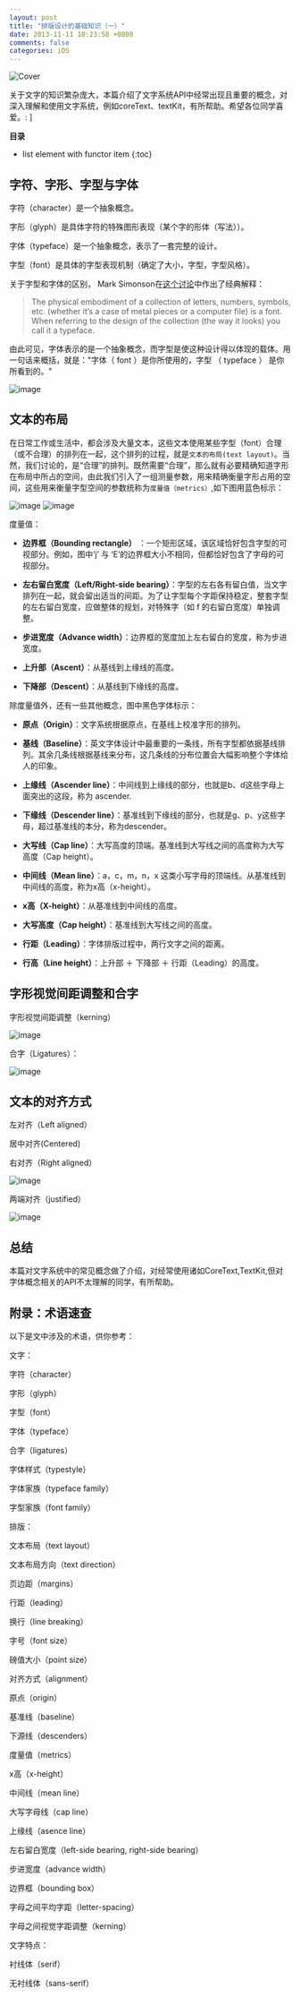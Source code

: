 ```yaml
---
layout: post
title: "排版设计的基础知识（一）"
date: 2013-11-11 10:23:58 +0800
comments: false
categories: iOS
---
```

![Cover](http://imageblogemiaostein.qiniudn.com/Emiaostein_Blog_paibanshejiyi_Cover.png)


关于文字的知识繁杂庞大，本篇介绍了文字系统API中经常出现且重要的概念，对深入理解和使用文字系统，例如coreText、textKit，有所帮助。希望各位同学喜爱。: ]

__目录__

* list element with functor item
{:toc}

<!--more-->

## 字符、字形、字型与字体

字符（character）是一个抽象概念。

字形（glyph）是具体字符的特殊图形表现（某个字的形体（写法））。

字体（typeface）是一个抽象概念，表示了一套完整的设计。

字型（font）是具体的字型表现机制（确定了大小，字型，字型风格）。

关于字型和字体的区别， Mark Simonson在[这个讨论](http://www.typophile.com/node/14701#comment-84393)中作出了经典解释：

> The physical embodiment of a collection of letters, numbers, symbols, etc. (whether it’s a case of metal pieces or a computer file) is a font. When referring to the design of the collection (the way it looks) you call it a typeface.

由此可见，字体表示的是一个抽象概念，而字型是使这种设计得以体现的载体。用一句话来概括，就是："字体（ font ）是你所使用的，字型 （ typeface ） 是你所看到的。"

![image](http://imageblogemiaostein.qiniudn.com/blog_TextFont_character-glyph-typeface-font-9.png)

## 文本的布局

在日常工作或生活中，都会涉及大量文本，这些文本使用某些字型（font）合理（或不合理）的排列在一起，这个排列的过程，就是`文本的布局(text layout)`。当然，我们讨论的，是“合理”的排列。既然需要“合理”，那么就有必要精确知道字形在布局中所占的空间，由此我们引入了一组测量参数，用来精确衡量字形占用的空间，这些用来衡量字型空间的参数统称为`度量值（metrics）`,如下图用蓝色标示：

![image](http://imageblogemiaostein.qiniudn.com/blog_TextFont_glyph_metrics_4.png)
![image](http://imageblogemiaostein.qiniudn.com/blog_TextFont_Letter_3.png)

度量值：

* __边界框（Bounding rectangle）__ ：一个矩形区域，该区域恰好包含字型的可视部分。例如，图中‘j’ 与 ‘E’的边界框大小不相同，但都恰好包含了字母的可视部分。

* __左右留白宽度（Left/Right-side bearing）__：字型的左右各有留白值，当文字排列在一起，就会留出适当的间距。为了让字型每个字距保持稳定，整套字型的左右留白宽度，应做整体的规划，对特殊字（如 f 的右留白宽度）单独调整。

* __步进宽度（Advance width）__：边界框的宽度加上左右留白的宽度，称为步进宽度。

* __上升部（Ascent）__：从基线到上缘线的高度。

* __下降部（Descent）__：从基线到下缘线的高度。

除度量值外，还有一些其他概念，图中黑色字体标示：

* __原点（Origin）__：文字系统根据原点，在基线上校准字形的排列。

* __基线（Baseline）__：英文字体设计中最重要的一条线，所有字型都依据基线排列。其余几条线根据基线来分布，这几条线的分布位置会大幅影响整个字体给人的印象。

* __上缘线（Ascender line）__：中间线到上缘线的部分，也就是b、d这些字母上面突出的这段，称为 ascender.

* __下缘线（Descender line）__：基准线到下缘线的部分，也就是g、p、y这些字母，超过基准线的本分，称为descender。

* __大写线（Cap line）__：大写高度的顶端。基准线到大写线之间的高度称为大写高度（Cap height）。

* __中间线（Mean line）__：a，c，m，n，x 这类小写字母的顶端线。从基准线到中间线的高度，称为x高（x-height）。

* __x高（X-height）__：从基准线到中间线的高度。

* __大写高度（Cap height）__：基准线到大写线之间的高度。

* __行距（Leading）__：字体排版过程中，两行文字之间的距离。

* __行高（Line height）__：上升部 ＋ 下降部 ＋ 行距（Leading）的高度。

## 字形视觉间距调整和合字

字形视觉间距调整（kerning）

![image](https://developer.apple.com/library/mac/documentation/TextFonts/Conceptual/CocoaTextArchitecture/Art/kerning_2x.png)

合字（Ligatures）：

![image](http://blog.justfont.com/wp-content/uploads/2012/11/latin_ligatures.png)

## 文本的对齐方式

左对齐（Left aligned）

居中对齐(Centered)

右对齐（Right aligned）

![image](https://developer.apple.com/library/mac/documentation/TextFonts/Conceptual/CocoaTextArchitecture/Art/alignmentkinds_2x.png)

两端对齐（justified）

![image](https://developer.apple.com/library/mac/documentation/TextFonts/Conceptual/CocoaTextArchitecture/Art/justified_2x.png)

## 总结

本篇对文字系统中的常见概念做了介绍，对经常使用诸如CoreText,TextKit,但对字体概念相关的API不太理解的同学，有所帮助。

## 附录：术语速查

以下是文中涉及的术语，供你参考：

文字：

字符（character）

字形（glyph）

字型（font）

字体（typeface）

合字（ligatures）

字体样式（typestyle）

字体家族（typeface family）

字型家族（font family）


排版：

文本布局（text layout）

文本布局方向（text direction）

页边距（margins）

行距（leading）

换行（line breaking）

字号（font size）

磅值大小（point size）

对齐方式（alignment）

原点（origin）

基准线（baseline）

下源线（descenders）

度量值（metrics）

x高（x-height）

中间线（mean line）

大写字母线（cap line）

上缘线（asence line）

左右留白宽度（left-side bearing, right-side bearing）

步进宽度（advance width）

边界框（bounding box）

字母之间平均字距（letter-spacing）

字母之间视觉字距调整（kerning）


文字特点：

衬线体（serif）

无衬线体（sans-serif）
